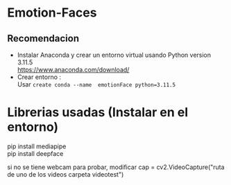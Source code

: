 # Emotion-Faces
## Recomendacion
- Instalar Anaconda y crear un entorno virtual usando Python version 3.11.5  
https://www.anaconda.com/download/  
- Crear entorno :  
  Usar `create conda --name  emotionFace python=3.11.5`



# Librerias usadas (Instalar en el entorno)
pip install mediapipe  
pip install deepface  

si no se tiene webcam para probar, modificar cap = cv2.VideoCapture("ruta de uno de los videos carpeta videotest")
